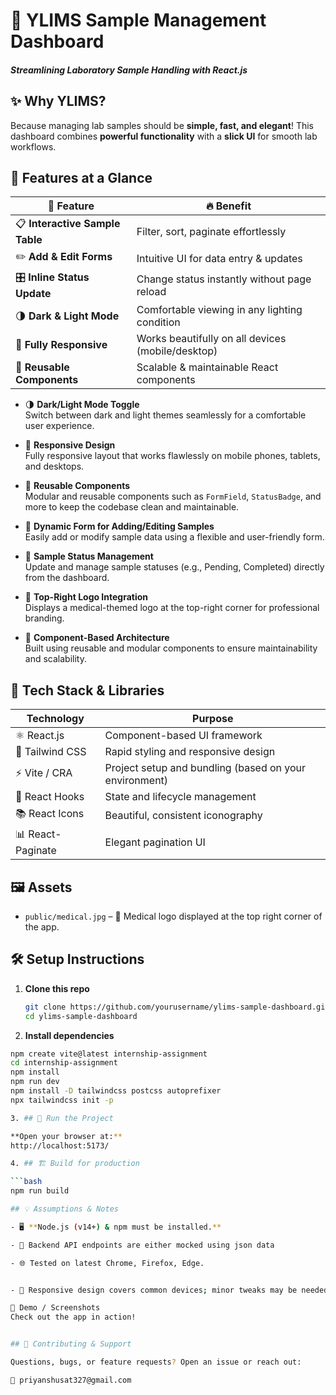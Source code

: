# 🧪 **YLIMS Sample Management Dashboard**  
#### _Streamlining Laboratory Sample Handling with React.js_  

## ✨ **Why YLIMS?**  
Because managing lab samples should be **simple, fast, and elegant**! This dashboard combines **powerful functionality** with a **slick UI** for smooth lab workflows.


## 🚀 **Features at a Glance**

| 🌟 Feature                 | 🔥 Benefit                                      |
| ------------------------- | ---------------------------------------------- |
| 📋 **Interactive Sample Table**   | Filter, sort, paginate effortlessly            |
| ✏️ **Add & Edit Forms**          | Intuitive UI for data entry & updates           |
| 🎛️ **Inline Status Update**      | Change status instantly without page reload     |
| 🌗 **Dark & Light Mode**         | Comfortable viewing in any lighting condition   |
| 📱 **Fully Responsive**          | Works beautifully on all devices (mobile/desktop) |
| 🔧 **Reusable Components**       | Scalable & maintainable React components         |

- 🌗 **Dark/Light Mode Toggle**  
  Switch between dark and light themes seamlessly for a comfortable user experience.

- 📱 **Responsive Design**  
  Fully responsive layout that works flawlessly on mobile phones, tablets, and desktops.

- 🧩 **Reusable Components**  
  Modular and reusable components such as `FormField`, `StatusBadge`, and more to keep the codebase clean and maintainable.

- 📝 **Dynamic Form for Adding/Editing Samples**  
  Easily add or modify sample data using a flexible and user-friendly form.

- 🔄 **Sample Status Management**  
  Update and manage sample statuses (e.g., Pending, Completed) directly from the dashboard.

- 🏥 **Top-Right Logo Integration**  
  Displays a medical-themed logo at the top-right corner for professional branding.

- 🧱 **Component-Based Architecture**  
  Built using reusable and modular components to ensure maintainability and scalability.

## 🧰 **Tech Stack & Libraries**

| Technology      | Purpose                                   |  
| --------------- | -----------------------------------------|  
| ⚛️ React.js     | Component-based UI framework               |  
| 🎨 Tailwind CSS | Rapid styling and responsive design       |  
| ⚡ Vite / CRA      | Project setup and bundling (based on your environment) |
| 🔁 React Hooks    | State and lifecycle management      |
 | 📚 React Icons  | Beautiful, consistent iconography         |  
| 📊 React-Paginate | Elegant pagination UI                     |  

## 🖼️ Assets

- `public/medical.jpg` – 🏥 Medical logo displayed at the top right corner of the app.

## 🛠️ **Setup Instructions**

1. **Clone this repo**

   ```bash
   git clone https://github.com/yourusername/ylims-sample-dashboard.git
   cd ylims-sample-dashboard

2. **Install dependencies**

```bash
npm create vite@latest internship-assignment
cd internship-assignment
npm install
npm run dev
npm install -D tailwindcss postcss autoprefixer
npx tailwindcss init -p

3. ## 🚀 Run the Project

**Open your browser at:**
http://localhost:5173/

4. ## 🏗️ Build for production

```bash
npm run build

## 💡 Assumptions & Notes

- 🖥️ **Node.js (v14+) & npm must be installed.**

- 🔗 Backend API endpoints are either mocked using json data

- 🌐 Tested on latest Chrome, Firefox, Edge.


- 📱 Responsive design covers common devices; minor tweaks may be needed for edge cases.

🎥 Demo / Screenshots
Check out the app in action!


## 🤝 Contributing & Support

Questions, bugs, or feature requests? Open an issue or reach out:

📧 priyanshusat327@gmail.com

